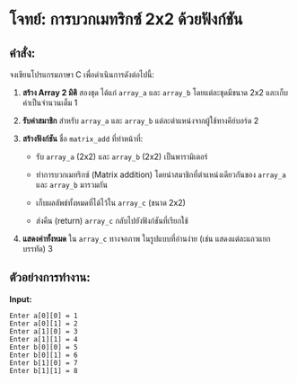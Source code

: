 # โจทย์: การบวกเมทริกซ์ 2x2 ด้วยฟังก์ชัน

## คำสั่ง:

จงเขียนโปรแกรมภาษา C เพื่อดำเนินการดังต่อไปนี้:

1.  **สร้าง Array 2 มิติ** สองชุด ได้แก่ `array_a` และ `array_b` โดยแต่ละชุดมีขนาด 2x2 และเก็บค่าเป็นจำนวนเต็ม 1
    
2.  **รับค่าสมาชิก** สำหรับ `array_a` และ `array_b` แต่ละตำแหน่งจากผู้ใช้ทางคีย์บอร์ด 2
    
3.  **สร้างฟังก์ชัน** ชื่อ `matrix_add` ที่ทำหน้าที่:
    
    -   รับ `array_a` (2x2) และ `array_b` (2x2) เป็นพารามิเตอร์
        
    -   ทำการบวกเมทริกซ์ (Matrix addition) โดยนำสมาชิกที่ตำแหน่งเดียวกันของ `array_a` และ `array_b` มารวมกัน
        
    -   เก็บผลลัพธ์ทั้งหมดที่ได้ไว้ใน `array_c` (ขนาด 2x2)
        
    -   ส่งคืน (return) `array_c` กลับไปยังฟังก์ชันที่เรียกใช้
        
4.  **แสดงค่าทั้งหมด** ใน `array_c` ทางจอภาพ ในรูปแบบที่อ่านง่าย (เช่น แสดงแต่ละแถวแยกบรรทัด) 3
    

## ตัวอย่างการทำงาน:

**Input:**

```
Enter a[0][0] = 1
Enter a[0][1] = 2
Enter a[1][0] = 3
Enter a[1][1] = 4
Enter b[0][0] = 5
Enter b[0][1] = 6
Enter b[1][0] = 7
Enter b[1][1] = 8

```
